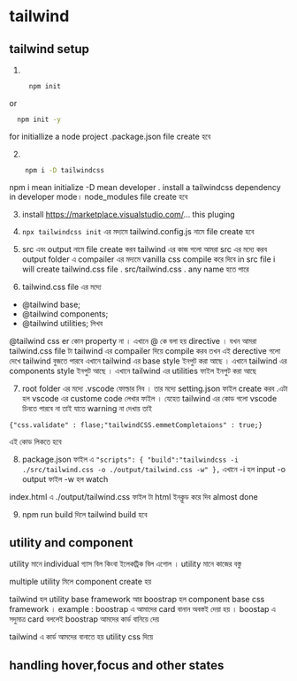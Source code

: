 # tailwind

## tailwind setup

1.

```sh
     npm init
```

or

```sh
  npm init -y
```

for initiallize a node project .package.json file create হবে

2.

```sh
    npm i -D tailwindcss
```

npm i mean initialize -D mean developer . install a tailwindcss dependency in developer mode। node_modules file create হবে

3. install https://marketplace.visualstudio.com/... this pluging

4. `npx tailwindcss init`
   এর মদ্যমে tailwind.config.js নামে file create হবে

5. src এবং output নামে file create করব
   tailwind এর কাজ গলো আমরা src এর মদ্যে করব
   output folder এ compailer এর মদ্যমে vanilla css compile করে দিবে
   in src file i will create tailwind.css file . src/tailwind.css . any name হতে পারে

6. tailwind.css file এর মদ্যে

- @tailwind base;
- @tailwind components;
- @tailwind utilities;
  লিখব

@tailwind css er কোন property না । এখানে @ কে বলা হয় directive । যখন আমরা tailwind.css file টা tailwind এর compailer দিয়ে compile করব তখন এই derective গলো দেখে tailwind বুজতে পারবে এখানে tailwind এর base style ইনপুট করা আছে । এখানে tailwind এর components style ইনপুট আছে । এখানে tailwind এর utilities ফাইল ইনপুট করা আছে

7. root folder এর মদ্যে .vscode ফোল্ডার নিব । তার মদ্যে setting.json ফাইল create করব .এটা হল vscode এর custome code লেখার ফাইল । যেহেত tailwind এর কোড গলো vscode চিনতে পারবে না তাই যাতে warning না দেখায় তাই

`{"css.validate" : flase;"tailwindCSS.emmetCompletaions" : true;}`

এই কোড লিকতে হবে

8. package.json ফাইল এ
   `"scripts": {
"build":"tailwindcss -i ./src/tailwind.css -o ./output/tailwind.css -w"
},`
   এখানে -i হল input -o output ফাইল -w হল watch

index.html এ ./output/tailwind.css ফাইল টা html ইনক্লুড করে দিব
almost done

9. npm run build দিলে tailwind build হবে

## utility and component

utility মানে individual গ্যাস বিল কিংবা ইলেকট্রিক বিল এগোল । utility মানে কাজের বস্তু

multiple utility মিলে component create হয়

tailwind হল utility base framework আর boostrap হল component base css framework । example : boostrap এ আমাদের card বানান অবস্তই দেয়া হয় । boostap এ সদুমাত্র card বললেই boostrap আমদের কার্ড বানিয়ে দেয়

tailwind এ কার্ড আমদের বানাতে হয় utility css দিয়ে

## handling hover,focus and other states
